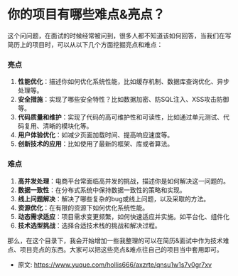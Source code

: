 # 你的项目有哪些难点&亮点？
<!--page header-->

这个问问题，在面试的时候经常被问到，很多人都不知道该如何回答，当我们在写简历上的项目时，可以从以下几个方面挖掘亮点和难点：
<a name="qnft2"></a>
### 亮点

1. **性能优化**：描述你如何优化系统性能，比如缓存机制、数据库查询优化、异步处理等。
2. **安全措施**：实现了哪些安全特性？比如数据加密、防SQL注入、XSS攻击防御等。
3. **代码质量和维护**：实现了代码的高可维护性和可读性，比如通过单元测试、代码复用、清晰的模块化等。
4. **用户体验优化**：如减少页面加载时间、提高响应速度等。
5. **创新技术的应用**：比如使用了最新的框架、库或者算法。
<a name="DArta"></a>
### 难点

1. **高并发处理**：电商平台常面临高并发的挑战，描述你是如何解决这一问题的。
2. **数据一致性**：在分布式系统中保持数据一致性的策略和实现。
3. **线上问题解决**：解决了哪些复杂的bug或线上问题，以及采取的方法。
4. **资源优化**：在有限的资源下如何优化系统性能。
5. **动态需求适应**：项目需求变更频繁，如何快速适应并实施。如平台化、组件化
6. **技术选型挑战**：选择合适技术栈的挑战和解决过程。

那么，在这个目录下，我会开始增加一些我整理的可以在简历&面试中作为技术难点、项目亮点的东西。大家可以把这些亮点&难点往自己的项目当中套用即可。


<!--page footer-->
- 原文: <https://www.yuque.com/hollis666/axzrte/qnsu1w1s7v0gr7xv>